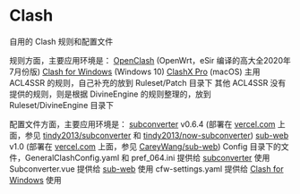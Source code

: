 # Clash 
自用的 Clash 规则和配置文件

规则方面，主要应用环境是：
[OpenClash](https://github.com/vernesong/OpenClash/tree/master) (OpenWrt，eSir 编译的高大全2020年7月份版)
[Clash for Windows](https://github.com/Fndroid/clash_for_windows_pkg) (Windows 10)
[ClashX Pro](https://install.appcenter.ms/users/clashx/apps/clashx-pro/distribution_groups/public) (macOS)
主用 ACL4SSR 的规则，自己补充的放到 Ruleset/Patch 目录下
其他 ACL4SSR 没有提供的规则，则是根据 DivineEngine 的规则整理的，放到 Ruleset/DivineEngine 目录下

配置文件方面，主要应用环境是：
[subconverter](https://github.com/tindy2013/subconverter) v0.6.4 (部署在 [vercel.com](https://vercel.com) 上面，参见 [tindy2013/subconverter](https://github.com/tindy2013/subconverter) 和 [tindy2013/now-subconverter](https://github.com/tindy2013/now-subconverter))
[sub-web](https://github.com/CareyWang/sub-web) v1.0 (部署在 [vercel.com](https://vercel.com) 上面，参见 [CareyWang/sub-web](https://github.com/CareyWang/sub-web))
Config 目录下的文件，GeneralClashConfig.yaml 和 pref_064.ini 提供给 [subconverter](https://github.com/tindy2013/subconverter) 使用
Subconverter.vue 提供给 [sub-web](https://github.com/CareyWang/sub-web) 使用
cfw-settings.yaml 提供给 [Clash for Windows](https://github.com/Fndroid/clash_for_windows_pkg) 使用